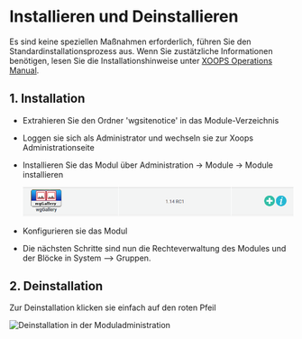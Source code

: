 # Installieren und Deinstallieren

Es sind keine speziellen Maßnahmen erforderlich, führen Sie den Standardinstallationsprozess aus. Wenn Sie zustätzliche Informationen benötigen, lesen Sie die Installationshinweise unter [XOOPS Operations Manual](http://goo.gl/adT2i).

## 1. Installation

* Extrahieren Sie den Ordner 'wgsitenotice' in das Module-Verzeichnis
* Loggen sie sich als Administrator und wechseln sie zur Xoops Administrationseite
* Installieren Sie das Modul über Administration -&gt; Module -&gt; Module installieren

  ![Die Moduladministration und Installation](../.gitbook/assets/install_de.png)

* Konfigurieren sie das Modul
* Die nächsten Schritte sind nun die Rechteverwaltung des Modules und der Blöcke in System --&gt; Gruppen.

## 2. Deinstallation

Zur Deinstallation klicken sie einfach auf den roten Pfeil

![Deinstallation in der Moduladministration](https://github.com/ggoffy/wggallery-tutorial/tree/6db781ee87636b25a81862e0b0e16b456c78ac72/.gitbook/assets/uninstall_de.png)

